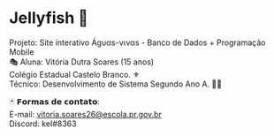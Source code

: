 # Jellyfish 🎐

Projeto: Site interativo Ágυαѕ-νιναѕ - Banco de Dados + Programação Mobile              
🎭 Aluna: Vitória Dutra Soares (15 anos)                     
Colégio Estadual Castelo Branco. ⚜              
Técnico: Desenvolvimento de Sistema Segundo Ano A. 👨‍💻                        
                         
🃏 𝗙𝗼𝗿𝗺𝗮𝘀 𝗱𝗲 𝗰𝗼𝗻𝘁𝗮𝘁𝗼:                    
E-mail: vitoria.soares26@escola.pr.gov.br                   
Discord: keI#8363                 
